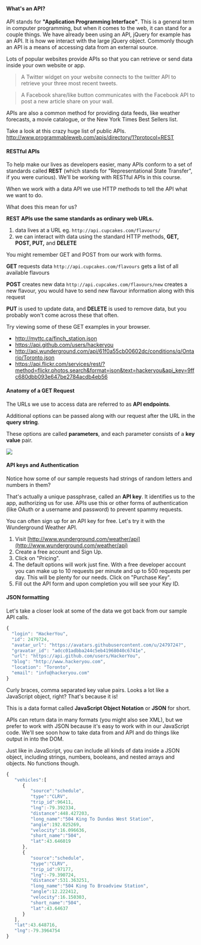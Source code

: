 #### What's an API?

API stands for **"Application Programming Interface"**. This is a general term in computer programming, but when it comes to the web, it can stand for a couple things. We have already been using an API, jQuery for example has an API. It is how we interact with the large jQuery object. Commonly though an API is a means of accessing data from an external source.

Lots of popular websites provide APIs so that you can retrieve or send data inside your own website or app.

> A Twitter widget on your website connects to the twitter API to retrieve your three most recent tweets.

> A Facebook share/like button communicates with the Facebook API to post a new article share on your wall.

APIs are also a common method for providing data feeds, like weather forecasts, a movie catalogue, or the New York Times Best Sellers list.

Take a look at this crazy huge list of public APIs. <http://www.programmableweb.com/apis/directory/1?protocol=REST> 

#### RESTful APIs

To help make our lives as developers easier, many APIs conform to a set of standards called **REST** (which stands for "Representational State Transfer", if you were curious). We'll be working with RESTful APIs in this course.

When we work with a data API we use HTTP methods to tell the API what we want to do.

What does this mean for us?

**REST APIs use the same standards as ordinary web URLs.**

1. data lives at a URL eg. `http://api.cupcakes.com/flavours/` 
2. we can interact with data using the standard HTTP methods, **GET, POST, PUT,** and **DELETE** 

You might remember GET and POST from our work with forms.
 
**GET** requests data 
`http://api.cupcakes.com/flavours` gets a list of all available flavours

**POST** creates new data
`http://api.cupcakes.com/flavours/new` creates a new flavour, you would have to send new flavour information along with this request

**PUT** is used to update data, and **DELETE** is used to remove data, but you probably won't come across these that often.

Try viewing some of these GET examples in your browser.      

* <http://myttc.ca/finch_station.json>  
* <https://api.github.com/users/hackeryou>  
* <http://api.wunderground.com/api/61f0a55cb00602dc/conditions/q/Ontario/Toronto.json>
* <https://api.flickr.com/services/rest/?method=flickr.photos.search&format=json&text=hackeryou&api_key=9ffc680dbb093e647be2784acdb4eb56>

#### Anatomy of a GET Request

The URLs we use to access data are referred to as **API endpoints**.

Additional options can be passed along with our request after the URL in the **query string**. 

These options are called **parameters**, and each parameter consists of a **key value** pair. 

![](http://cl.ly/image/093S2d001811/api-query.png)

#### API keys and Authentication

Notice how some of our sample requests had strings of random letters and numbers in them?  

That's actually a unique passphrase, called an **API key**. It identifies us to the app, authorizing us for use. APIs use this or other forms of authentication (like OAuth or a username and password) to prevent spammy requests. 

You can often sign up for an API key for free. Let's try it with the Wunderground Weather API.

1. Visit [http://www.wunderground.com/weather/api](http://www.wunderground.com/weather/api)
2. Create a free account and Sign Up.
3. Click on "Pricing". 
4. The default options will work just fine. With a free developer account you can make up to 10 requests per minute and up to 500 requests per day. This will be plenty for our needs. Click on "Purchase Key".
5. Fill out the API form and upon completion you will see your Key ID.

#### JSON formatting

Let's take a closer look at some of the data we got back from our sample API calls.

```js
{
  "login": "HackerYou",
  "id": 2479724,
  "avatar_url": "https://avatars.githubusercontent.com/u/2479724?",
  "gravatar_id": "adcc01adbba244c5eb41968040c6741e",
  "url": "https://api.github.com/users/HackerYou",
  "blog": "http://www.hackeryou.com",
  "location": "Toronto",
  "email": "info@hackeryou.com"
}
```

Curly braces, comma separated key value pairs. Looks a lot like a JavaScript object, right?  That's because it is!

This is a data format called **JavaScript Object Notation** or **JSON** for short.  

APIs can return data in many formats (you might also see XML), but we prefer to work with JSON because it's easy to work with in our JavaScript code. We'll see soon how to take data from and API and do things like output in into the DOM. 

Just like in JavaScript, you can include all kinds of data inside a JSON object, including strings, numbers, booleans, and nested arrays and objects. No functions though.

```js
{
   "vehicles":[
      {
         "source":"schedule",
         "type":"CLRV",
         "trip_id":96411,
         "lng":-79.392334,
         "distance":448.427203,
         "long_name":"504 King To Dundas West Station",
         "angle":192.025269,
         "velocity":16.096636,
         "short_name":"504",
         "lat":43.646019
      },
      {
         "source":"schedule",
         "type":"CLRV",
         "trip_id":97177,
         "lng":-79.390724,
         "distance":531.363251,
         "long_name":"504 King To Broadview Station",
         "angle":12.222412,
         "velocity":16.150303,
         "short_name":"504",
         "lat":43.64637
      }
   ],
   "lat":43.648716,
   "lng":-79.3964754
}
```